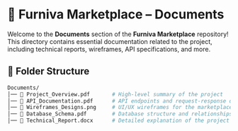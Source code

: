 # 📑 Furniva Marketplace – Documents  

Welcome to the **Documents** section of the **Furniva Marketplace** repository!  
This directory contains essential documentation related to the project, including technical reports, wireframes, API specifications, and more.  

## 📂 Folder Structure  

```bash
Documents/
│── 📄 Project_Overview.pdf       # High-level summary of the project  
│── 📄 API_Documentation.pdf      # API endpoints and request-response details  
│── 📄 Wireframes_Designs.png     # UI/UX wireframes for the marketplace  
│── 📄 Database_Schema.pdf        # Database structure and relationships  
│── 📄 Technical_Report.docx      # Detailed explanation of the project architecture  
